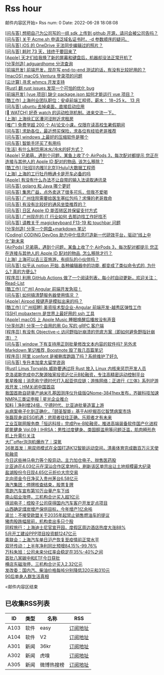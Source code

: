 # Rss hour

邮件内容区开始>
Rss num: 0  Date: 2022-06-28 18:08:08 <br/>

<a href='https://www.v2ex.com/t/862753#reply1'>[问与答] 想把自己为公司写的一组 sdk 上传到 github 开源，请问会被公司告吗？</a><br/>
<a href='https://www.v2ex.com/t/862752#reply2'>[问与答] 关于 Acme.sh 申请泛域名证书时，-d 参数顺序的疑问。</a><br/>
<a href='https://www.v2ex.com/t/862751#reply0'>[问与答] iOS 的 OneDrive 无法同步编辑过的照片？</a><br/>
<a href='https://www.v2ex.com/t/862750#reply2'>[问与答] 耗时 73 天，钱终于要回来了</a><br/>
<a href='https://www.v2ex.com/t/862749#reply2'>[Apple] 天才们给我换了新的屏幕和键盘后，机器却没法正常开机了</a><br/>
<a href='https://www.v2ex.com/t/862748#reply5'>[分享创造] adguardhome 分流查询</a><br/>
<a href='https://www.v2ex.com/t/862746#reply0'>[前端开发] 前端开发，现在写 end-to-end 测试的话，有没有比较好用的？</a><br/>
<a href='https://www.v2ex.com/t/862744#reply0'>[macOS] macOS Ventura 登录项的问题</a><br/>
<a href='https://www.v2ex.com/t/862743#reply0'>[云计算] 寻求 whmcs 开发支持</a><br/>
<a href='https://www.v2ex.com/t/862742#reply1'>[Rust] 翻 rust issues 发现一个可怕的优化 bug</a><br/>
<a href='https://www.v2ex.com/t/862741#reply3'>[前端开发] [vue 项目] 缺少 package.json 如何才能运行 vue 项目？</a><br/>
<a href='https://www.v2ex.com/t/862740#reply0'>[酷工作] 上海创业团队职位：安卓前端工程师，薪水： 18~25 k， 13 月</a><br/>
<a href='https://www.v2ex.com/t/862739#reply1'>[问与答] ubuntu 去掉桌面，直接启动应用</a><br/>
<a href='https://www.v2ex.com/t/862738#reply5'>[ WATCH] 好奇 watch 的运动检测机制。进来交流一下。</a><br/>
<a href='https://www.v2ex.com/t/862737#reply0'>[上海] 上海徐汇区漕河泾附近求租房</a><br/>
<a href='https://www.v2ex.com/t/862736#reply0'>[推广] 免费学超 200 个 AI/论文小课，仅限在读高校生暑假期间</a><br/>
<a href='https://www.v2ex.com/t/862734#reply15'>[问与答] 求助各位，最近想买保险，求各位有经验老哥推荐</a><br/>
<a href='https://www.v2ex.com/t/862733#reply30'>[问与答] windows 上最好的压缩软件是哪个</a><br/>
<a href='https://www.v2ex.com/t/862732#reply15'>[问与答] 智能手环买了有用吗</a><br/>
<a href='https://www.v2ex.com/t/862730#reply8'>[生活] 有什么制饮用冰水/冷水的好方式？</a><br/>
<a href='https://www.v2ex.com/t/862729#reply12'>[Apple] 兄弟萌，遇到个问题，某鱼上收了个 AirPods 3，每次配对都提示 您正在连接与其他人的 Apple ID 配对的物品, 该怎么移除？</a><br/>
<a href='https://www.v2ex.com/t/862728#reply0'>[酷工作] [社招][内推][北京][Hulu]大数据工程师</a><br/>
<a href='https://www.v2ex.com/t/862727#reply4'>[上海] 上海的工行牡丹畅通卡是开车必备的吗</a><br/>
<a href='https://www.v2ex.com/t/862726#reply0'>[Apple] 有没有什么办法不让自带的输入法读取通讯录</a><br/>
<a href='https://www.v2ex.com/t/862724#reply0'>[问与答] golang 和 Java 哪个更好</a><br/>
<a href='https://www.v2ex.com/t/862723#reply31'>[问与答] 集思广益，点外卖送了很多可乐，但我不爱喝</a><br/>
<a href='https://www.v2ex.com/t/862722#reply0'>[问与答] 广州住院需要给医生塞红包吗？求懂的老哥救命</a><br/>
<a href='https://www.v2ex.com/t/862721#reply3'>[问与答] 有没有比较好的通风坐垫推荐的？</a><br/>
<a href='https://www.v2ex.com/t/862719#reply8'>[问与答] 日区 Apple ID 能否转区并保留支付方式</a><br/>
<a href='https://www.v2ex.com/t/862718#reply2'>[问与答] 广州现在的 IT 行业如何 去那边找工作好找不</a><br/>
<a href='https://www.v2ex.com/t/862716#reply0'>[问与答] 请教关于 magickeyboard F13-19 和 touchbar 问题</a><br/>
<a href='https://www.v2ex.com/t/862715#reply5'>[分享创造] 分享一个网盘+markdown 笔记</a><br/>
<a href='https://www.v2ex.com/t/862714#reply1'>[Coding] CODING DevOps 助力中化信息打造新一代研效平台，驱动“线上中化”新未来</a><br/>
<a href='https://www.v2ex.com/t/862713#reply5'>[AirPods] 兄弟萌，遇到个问题，某鱼上收了个 AirPods 3，每次配对都提示 您正在连接与其他人的 Apple ID 配对的物品, 怎么移除才行？</a><br/>
<a href='https://www.v2ex.com/t/862711#reply0'>[上海] 上海可以去三亚旅游，有组队的小伙伴吗？</a><br/>
<a href='https://www.v2ex.com/t/862710#reply3'>[问与答] 似乎从 notion 开始, 各种编辑器中的功能, 都变成了类似命令式的, 为什么? 真的方便么?</a><br/>
<a href='https://www.v2ex.com/t/862709#reply0'>[程序员] 利用 GitHub Actions 做了一个阅读列表，每小时自动更新，欢迎关注： Read-List</a><br/>
<a href='https://www.v2ex.com/t/862708#reply1'>[酷工作] [广州] Angular 前端开发急招！</a><br/>
<a href='https://www.v2ex.com/t/862707#reply2'>[问与答] 如何搞清楚服务器使用情况 ？</a><br/>
<a href='https://www.v2ex.com/t/862706#reply15'>[Apple] Airpod 按键声是模拟出来的吗？</a><br/>
<a href='https://www.v2ex.com/t/862705#reply0'>[酷工作] [广州招聘] 美资技术型企业-Angular 前端开发-越秀区弹性工作</a><br/>
<a href='https://www.v2ex.com/t/862704#reply9'>[SSH] mobaxterm 是世界上最好用的 ssh 工具</a><br/>
<a href='https://www.v2ex.com/t/862703#reply4'>[Apple] macOS 上 Apple Music 睡眠唤醒后播放没有声音</a><br/>
<a href='https://www.v2ex.com/t/862702#reply4'>[分享创造] 分享一个自用的用 Go 写的 gRPC 客户端</a><br/>
<a href='https://www.v2ex.com/t/862701#reply12'>[程序员] 有没有 Objective-c 访问野指针崩溃的兜底方案（即如何避免野指针崩溃）？</a><br/>
<a href='https://www.v2ex.com/t/862700#reply9'>[问与答] window 下有支持用正则批量修改文本内容的软件吗? 另外求 Markdown 笔记推荐, Boostnote 毁了我几百篇笔记</a><br/>
<a href='https://www.v2ex.com/t/862699#reply19'>[程序员] 阿里 iconfont 是被删库跑路了吗？系统维护了好久</a><br/>
<a href='https://www.v2ex.com/t/862698#reply0'>[问与答] 专升本加拿大留学咨询</a><br/>
<a href='https://www.v2ex.com/t/862697#reply9'>[Rust] Linus Torvalds 威胁要通过将 Rust 放入 Linux 内核来惩罚开发人员</a><br/>
<a href='https://36kr.com/p/1804456560477447'>克洛诺斯完成中芯聚源独家投资近亿元B轮融资，专注高精密运动控制平台</a><br/>
<a href='https://36kr.com/p/1804485569922305'>氪星晚报丨消息称宁德时代打入起亚供应链；游族网络：正进行《三体》系列IP游戏开发；HM关闭中国首店</a><br/>
<a href='https://36kr.com/p/1767536549165312'>我国首款自研量产纳米孔基因测序仪升级版QNome-3841hex发布，齐碳科技加速NMPA三类证申报 | 星光企业推介</a><br/>
<a href='https://36kr.com/p/1798436752114952'>知料 | 净利增24倍，宁德时代、比亚迪批量造富上游</a><br/>
<a href='https://36kr.com/p/1804120677205253'>从病案电子化到正确化，「颐圣智能」基于AI挖掘百亿智慧病案市场</a><br/>
<a href='https://36kr.com/p/1804149900412165'>张磊现身谈ESG机遇：悲观者往往正确，乐观者才有未来</a><br/>
<a href='https://36kr.com/p/1803118896612354'>工业互联网服务商「恒远科技」完成Pre-B轮融资，推进高端装备软件国产化进程</a><br/>
<a href='https://36kr.com/p/1804066011890949'>即氪健身 Vol.09丨IHRSA：男性过度健身、类固醇滥用等问题泛滥，肌肉畸形危机上升需引关注</a><br/>
<a href='https://36kr.com/p/1802757090264327'>大厂offer泡泡机爆炸了｜深氪</a><br/>
<a href='https://36kr.com/p/1803412488602629'>36氪首发｜用双师模式在全国打造K12智能运动空间，清奥体育完成数百万元天使轮融资</a><br/>
<a href='https://36kr.com/newsflashes/1804497614062849'>今日这些神马电力等个股异动，主力加仓电子、抛售医药股</a><br/>
<a href='https://36kr.com/newsflashes/1804495005926404'>比亚迪花4.03亿元在深汕合作区拿地吗，刷新该区单宗出让土地规模最大纪录</a><br/>
<a href='https://36kr.com/newsflashes/1804493513917443'>盐湖股份今日现4.65亿元折价大宗交易</a><br/>
<a href='https://36kr.com/newsflashes/1804482347418885'>北向资金今日净买入贵州茅台6.58亿元</a><br/>
<a href='https://36kr.com/newsflashes/1804482201715717'>海汽集团：停牌核查结束，股票复牌</a><br/>
<a href='https://36kr.com/newsflashes/1804475816690947'>零跑汽车宣布第10万台量产车下线</a><br/>
<a href='https://36kr.com/newsflashes/1804464203695110'>南山铝业涨停，三机构合计买入超1亿元</a><br/>
<a href='https://36kr.com/newsflashes/1804463563851008'>得润电子：控股子公司获得国内汽车客户开发定点项目</a><br/>
<a href='https://36kr.com/newsflashes/1804462793081859'>山西确定煤炭增产保供目标，今年增产1亿余吨</a><br/>
<a href='https://36kr.com/newsflashes/1804462147814661'>波兰：不接受欧盟关于2035年起禁止销售燃油车的提议</a><br/>
<a href='https://36kr.com/newsflashes/1804445513745667'>猪肉股跌幅居前，机构卖出多只个股</a><br/>
<a href='https://36kr.com/newsflashes/1804456899871744'>同程旅行：上海迪士尼官宣开园，度假区周边酒店热度大涨88%</a><br/>
<a href='https://36kr.com/newsflashes/1804446219830278'>5月开工建设PPP项目投资额1247亿元</a><br/>
<a href='https://36kr.com/newsflashes/1804459147166981'>乘联会：上海汽车单日沪产恢复至疫情前正常水平</a><br/>
<a href='https://36kr.com/newsflashes/1804444010693897'>双环传动：上半年净利同比预增84.15%-99.76%</a><br/>
<a href='https://36kr.com/newsflashes/1804442646578179'>万科朱旭：公司未来分红率会稳定在35%-40%之间</a><br/>
<a href='https://36kr.com/newsflashes/1804442112394499'>首批八家碳中和ETF今日获批</a><br/>
<a href='https://36kr.com/newsflashes/1804440939250951'>横店东磁涨停，三机构合计买入2.32亿元</a><br/>
<a href='https://36kr.com/newsflashes/1804447418189059'>发改委：国内汽、柴油价格每吨分别降低320元和310元</a><br/>
<a href='http://www.huxiu.com/article/593190.html?f=wangzhan'>90后单身人群生活真相</a><br/>


<邮件内容区结束

## 已收集RSS列表

| ID | 类型 | 名称  | RSS  |
| -- | -- | -- | -- | 
| A103  | 软件 | easy | [订阅地址](http://rsshub.v2fy.com:1200/weibo/user/1088413295) |
| A104  | 软件 | V2  | [订阅地址](http://www.v2ex.com/index.xml) |
| A301  | 新闻 | 36kr | [订阅地址](https://www.36kr.com/feed) |
| A302  | 新闻 | 虎嗅 | [订阅地址](https://www.huxiu.com/rss/0.xml) |
| A305  | 新闻 | 微博热搜榜 | [订阅地址](https://rsshub.app/weibo/search/hot) |
